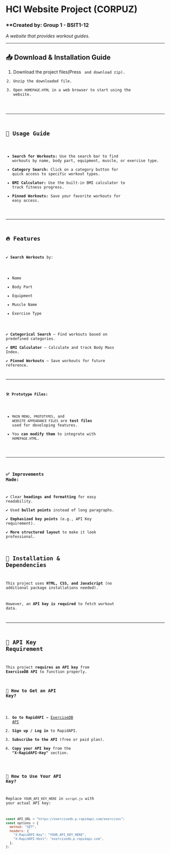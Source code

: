 # **HCI Website Project** (CORPUZ)

### \*\*Created by: Group 1 - BSIT1-12

_A website that provides workout guides._

---

## **📥 Download & Installation Guide**

1. Download the project files(Press <Code> and download zip).
2. Unzip the downloaded file.
3. Open `HOMEPAGE.HTML` in a web browser to start using the website.

---

## **📌 Usage Guide**

- **Search for Workouts:** Use the search bar to find workouts by name, body part, equipment, muscle, or exercise type.
- **Category Search:** Click on a category button for quick access to specific workout types.
- **BMI Calculator:** Use the built-in BMI calculator to track fitness progress.
- **Pinned Workouts:** Save your favorite workouts for easy access.

---

## **🔥 Features**

✔ **Search Workouts** by:

- Name
- Body Part
- Equipment
- Muscle Name
- Exercise Type

✔ **Categorical Search** – Find workouts based on predefined categories.  
✔ **BMI Calculator** – Calculate and track Body Mass Index.  
✔ **Pinned Workouts** – Save workouts for future reference.

---

🛠 **Prototype Files:**

- `MAIN MENU`, `PROTOTYPES`, and `WEBSITE APPEARANCE FILES` are **test files** used for developing features.
- You **can modify them** to integrate with `HOMEPAGE.HTML`.

---

### ✅ **Improvements Made:**

✔ Clear **headings and formatting** for easy readability.  
✔ Used **bullet points** instead of long paragraphs.  
✔ **Emphasized key points** (e.g., API Key requirement).  
✔ **More structured layout** to make it look professional.

## **🔧 Installation & Dependencies**

This project uses **HTML, CSS, and JavaScript** (no additional package installations needed).

However, an **API key is required** to fetch workout data.

---

## **🔑 API Key Requirement**

This project **requires an API key** from **ExerciseDB API** to function properly.

### **📌 How to Get an API Key?**

1. **Go to RapidAPI** → [ExerciseDB API](https://rapidapi.com/justin-WFnsXH_t6/api/exercisedb)
2. **Sign up / Log in** to RapidAPI.
3. **Subscribe to the API** (free or paid plan).
4. **Copy your API key** from the **"X-RapidAPI-Key"** section.

### **🔧 How to Use Your API Key?**

Replace `YOUR_API_KEY_HERE` in `script.js` with your actual API key:

```javascript
const API_URL = "https://exercisedb.p.rapidapi.com/exercises";
const options = {
  method: "GET",
  headers: {
    "X-RapidAPI-Key": "YOUR_API_KEY_HERE",
    "X-RapidAPI-Host": "exercisedb.p.rapidapi.com",
  },
};
```
